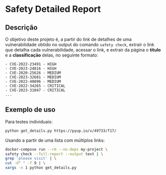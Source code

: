 # Safety Detailed Report

## Descrição

O objetivo deste projeto é, a partir do link de detalhes de uma vulnerabilidade obtido no output do comando `safety check`, extrair o
link que detalha cada vulnerabilidade, acessar o link, e extrair da página o
**título** e a **classificação** delas, no seguinte formato:

```
- CVE-2022-23491 - HIGH
- CVE-2023-24816 - HIGH
- CVE-2020-25626 - MEDIUM
- CVE-2023-32681 - MEDIUM
- CVE-2022-40896 - MEDIUM
- CVE-2022-34265 - CRITICAL
- CVE-2023-31047 - CRITICAL
...
```

## Exemplo de uso

Para testes individuais:

```sh
python get_details.py https://pyup.io/v/49733/f17/
```

Usando a partir de uma lista com múltiplos links:

```sh
docker-compose run --rm --no-deps my-project \
safety check --full-report --output text | \
grep 'please visit' | \
cut -d" " -f 9 | \
xargs -n 1 python get_details.py
```
